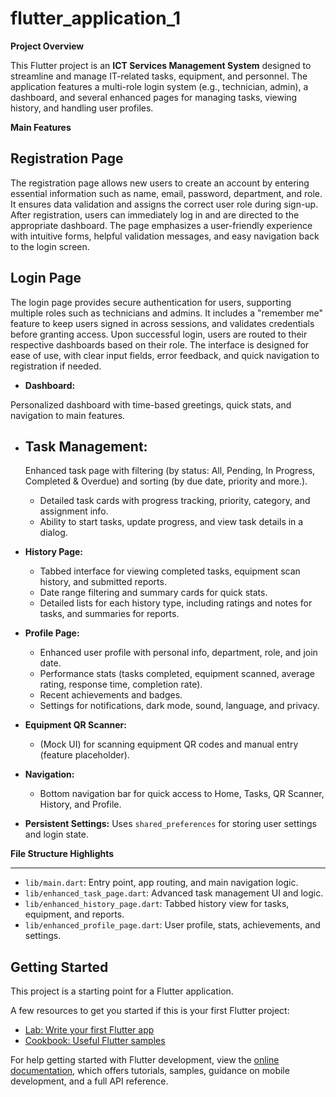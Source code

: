 # flutter_application_1

**Project Overview**

This Flutter project is an **ICT Services Management System** designed to streamline and manage IT-related tasks, equipment, and personnel. The application features a multi-role login system (e.g., technician, admin), a dashboard, and several enhanced pages for managing tasks, viewing history, and handling user profiles.

**Main Features**

## Registration Page

The registration page allows new users to create an account by entering essential information such as name, email, password, department, and role. It ensures data validation and assigns the correct user role during sign-up. After registration, users can immediately log in and are directed to the appropriate dashboard. The page emphasizes a user-friendly experience with intuitive forms, helpful validation messages, and easy navigation back to the login screen.

## Login Page

The login page provides secure authentication for users, supporting multiple roles such as technicians and admins. It includes a "remember me" feature to keep users signed in across sessions, and validates credentials before granting access. Upon successful login, users are routed to their respective dashboards based on their role. The interface is designed for ease of use, with clear input fields, error feedback, and quick navigation to registration if needed.

- **Dashboard:** 

Personalized dashboard with time-based greetings, quick stats, and navigation to main features.

- **Task Management:**
  - 
  Enhanced task page with filtering (by status: All, Pending, In Progress, Completed & Overdue) and sorting (by due date, priority and more.).
  - Detailed task cards with progress tracking, priority, category, and assignment info.
  - Ability to start tasks, update progress, and view task details in a dialog.


- **History Page:**
  - Tabbed interface for viewing completed tasks, equipment scan history, and submitted reports.
  - Date range filtering and summary cards for quick stats.
  - Detailed lists for each history type, including ratings and notes for tasks, and summaries for reports.
- **Profile Page:**
  - Enhanced user profile with personal info, department, role, and join date.
  - Performance stats (tasks completed, equipment scanned, average rating, response time, completion rate).
  - Recent achievements and badges.
  - Settings for notifications, dark mode, sound, language, and privacy.
- **Equipment QR Scanner:**
  - (Mock UI) for scanning equipment QR codes and manual entry (feature placeholder).
- **Navigation:**
  - Bottom navigation bar for quick access to Home, Tasks, QR Scanner, History, and Profile.
- **Persistent Settings:** Uses `shared_preferences` for storing user settings and login state.

**File Structure Highlights**

---


- `lib/main.dart`: Entry point, app routing, and main navigation logic.
- `lib/enhanced_task_page.dart`: Advanced task management UI and logic.
- `lib/enhanced_history_page.dart`: Tabbed history view for tasks, equipment, and reports.
- `lib/enhanced_profile_page.dart`: User profile, stats, achievements, and settings.

## Getting Started

This project is a starting point for a Flutter application.

A few resources to get you started if this is your first Flutter project:

- [Lab: Write your first Flutter app](https://docs.flutter.dev/get-started/codelab)
- [Cookbook: Useful Flutter samples](https://docs.flutter.dev/cookbook)

For help getting started with Flutter development, view the
[online documentation](https://docs.flutter.dev/), which offers tutorials,
samples, guidance on mobile development, and a full API reference.
